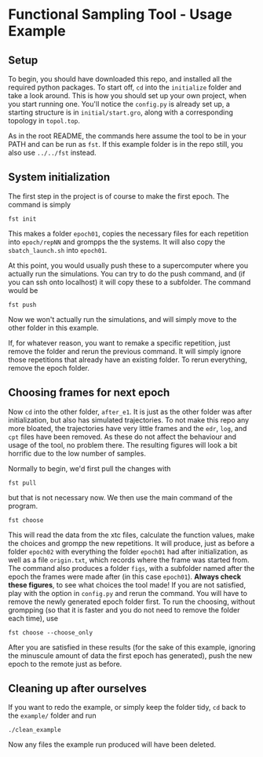 # Functional Sampling Tool - Usage Example

## Setup

To begin, you should have downloaded this repo, and installed all the required python packages. To start off, `cd` into the `initialize` folder and take a look around. This is how you should set up your own project, when you start running one. You'll notice the `config.py` is already set up, a starting structure is in `initial/start.gro`, along with a corresponding topology in `topol.top`.

As in the root README, the commands here assume the tool to be in your PATH and can be run as `fst`. If this example folder is in the repo still, you also use `../../fst` instead.


## System initialization

The first step in the project is of course to make the first epoch. The command is simply

```
fst init
```

This makes a folder `epoch01`, copies the necessary files for each repetition into `epoch/repNN` and grompps the the systems. It will also copy the `sbatch_launch.sh` into `epoch01`.

At this point, you would usually push these to a supercomputer where you actually run the simulations. You can try to do the push command, and (if you can ssh onto localhost) it will copy these to a subfolder. The command would be

```
fst push
```

Now we won't actually run the simulations, and will simply move to the other folder in this example.

If, for whatever reason, you want to remake a specific repetition, just remove the folder and rerun the previous command. It will simply ignore those repetitions that already have an existing folder. To rerun everything, remove the epoch folder.


## Choosing frames for next epoch

Now `cd` into the other folder, `after_e1`. It is just as the other folder was after initialization, but also has simulated trajectories. To not make this repo any more bloated, the trajectories have very little frames and the `edr`, `log`, and `cpt` files have been removed. As these do not affect the behaviour and usage of the tool, no problem there. The resulting figures will look a bit horrific due to the low number of samples.

Normally to begin, we'd first pull the changes with

```
fst pull
```

but that is not necessary now. We then use the main command of the program.

```
fst choose
```

This will read the data from the xtc files, calculate the function values, make the choices and grompp the new repetitions. It will produce, just as before a folder `epoch02` with everything the folder `epoch01` had after initialization, as well as a file `origin.txt`, which records where the frame was started from. The command also produces a folder `figs`, with a subfolder named after the epoch the frames were made after (in this case `epoch01`). **Always check these figures**, to see what choices the tool made! If you are not satisfied, play with the option in `config.py` and rerun the command. You will have to remove the newly generated epoch folder first. To run the choosing, without grompping (so that it is faster and you do not need to remove the folder each time), use

```
fst choose --choose_only
```

After you are satisfied in these results (for the sake of this example, ignoring the minuscule amount of data the first epoch has generated), push the new epoch to the remote just as before.


## Cleaning up after ourselves

If you want to redo the example, or simply keep the folder tidy, `cd` back to the `example/` folder and run
```
./clean_example
```
Now any files the example run produced will have been deleted.
